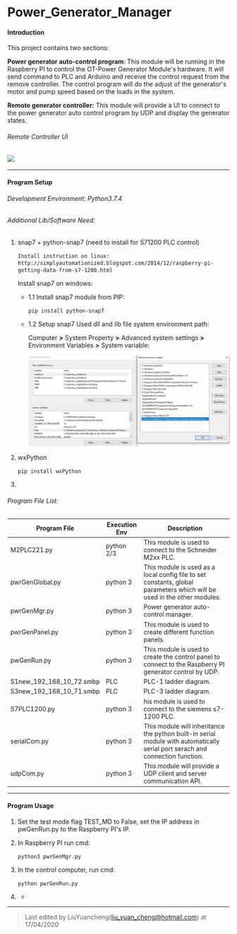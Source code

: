 # Power_Generator_Manager
#### Introduction

This project contains two sections:

**Power generator auto-control program**: This module will be running in the Raspberry PI to control the OT-Power Generator Module's hardware. It will send command to PLC and Arduino and receive the control request from the remove controller. The control program will do the adjust of the generator's motor and pump speed based on the loads in the system. 

**Remote generator controller:** This module will provide a UI to connect to the power generator auto control program by UDP and display the generator states.

###### Remote Controller UI 

![](doc/newUI.jpg)

------

#### Program Setup

###### Development Environment: Python3.7.4

###### Additional Lib/Software Need:

1. snap7 + python-snap7 (need to install for S71200 PLC control)

   ```
   Install instruction on linux: 
   http://simplyautomationized.blogspot.com/2014/12/raspberry-pi-getting-data-from-s7-1200.html
   ```

   Install snap7 on windows: 

   - 1.1 Install snap7 module from PIP:

     ```
     pip install python-snap7
     ```

   - 1.2 Setup snap7 Used dll and lib file system environment path: 

     Computer **>** System Property **>** Advanced system settings **>** Environment Variables **>** System variable: 

     ![](doc/dll_Setup.png)

2. wxPython

   ```
   pip install wxPython
   ```

3. 

###### Program File List: 

| Program File             | Execution Env | Description                                                  |
| ------------------------ | ------------- | ------------------------------------------------------------ |
| M2PLC221.py              | python 2/3    | This module is used to connect to the Schneider M2xx PLC.    |
| pwrGenGlobal.py          | python 3      | This module is used as a local config file to set constants, global parameters which will be used in the other modules. |
| pwrGenMgr.py             | python 3      | Power generator auto-control manager.                        |
| pwrGenPanel.py           | python 3      | This module is used to create different function panels.     |
| pwGenRun.py              | python 3      | This module is used to create the control panel to connect to the Raspberry PI generator control by UDP. |
| S1new_192_168_10_72.smbp | PLC           | PLC-1 ladder diagram.                                        |
| S3new_192_168_10_71.smbp | PLC           | PLC-3 ladder diagram.                                        |
| S7PLC1200.py             | python 3      | his module is used to connect to the siemens s7-1200 PLC.    |
| serialCom.py             | python 3      | This module will inheritance the python built-in serial module with automatically serial port serach and connection function. |
| udpCom.py                | python 3      | This module will provide a UDP client and server communication API. |

------

#### Program Usage

1. Set the test mode flag TEST_MD to False, set the IP address in pwGenRun.py to the Raspberry PI's IP. 

2. In Raspberry PI run cmd: 

   ```
   python3 pwrGenMgr.py
   ```

3. In the control computer, run cmd: 

   ```
   python pwrGenRun.py
   ```

4. -

------

> Last edited by LiuYuancheng(liu_yuan_cheng@hotmail.com) at 17/04/2020